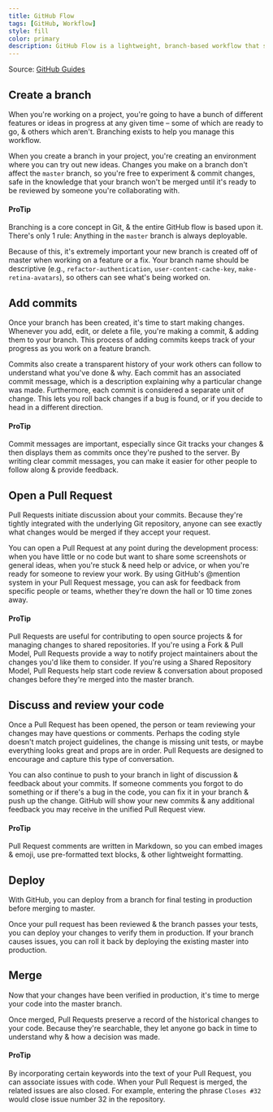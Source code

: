 ```yaml
---
title: GitHub Flow
tags: [GitHub, Workflow]
style: fill
color: primary
description: GitHub Flow is a lightweight, branch-based workflow that supports teams & projects where deployments are made regularly. This guide explains how & why GitHub Flow works.
---
```


Source: [GitHub Guides](https://guides.github.com/introduction/flow/)

## Create a branch

When you're working on a project, you're going to have a bunch of different features or ideas in progress at any given time – some of which are ready to go, & others which aren't. Branching exists to help you manage this workflow.

When you create a branch in your project, you're creating an environment where you can try out new ideas. Changes you make on a branch don't affect the `master` branch, so you're free to experiment & commit changes, safe in the knowledge that your branch won't be merged until it's ready to be reviewed by someone you're collaborating with.

#### ProTip

Branching is a core concept in Git, & the entire GitHub flow is based upon it. There's only 1 rule: Anything in the `master` branch is always deployable.

Because of this, it's extremely important your new branch is created off of master when working on a feature or a fix. Your branch name should be descriptive (e.g., `refactor-authentication`, `user-content-cache-key`, `make-retina-avatars`), so others can see what's being worked on.

## Add commits

Once your branch has been created, it's time to start making changes. Whenever you add, edit, or delete a file, you're making a commit, & adding them to your branch. This process of adding commits keeps track of your progress as you work on a feature branch.

Commits also create a transparent history of your work others can follow to understand what you've done & why. Each commit has an associated commit message, which is a description explaining why a particular change was made. Furthermore, each commit is considered a separate unit of change. This lets you roll back changes if a bug is found, or if you decide to head in a different direction.

#### ProTip

Commit messages are important, especially since Git tracks your changes & then displays them as commits once they're pushed to the server. By writing clear commit messages, you can make it easier for other people to follow along & provide feedback.

## Open a Pull Request

Pull Requests initiate discussion about your commits. Because they're tightly integrated with the underlying Git repository, anyone can see exactly what changes would be merged if they accept your request.

You can open a Pull Request at any point during the development process: when you have little or no code but want to share some screenshots or general ideas, when you're stuck & need help or advice, or when you're ready for someone to review your work. By using GitHub's @mention system in your Pull Request message, you can ask for feedback from specific people or teams, whether they're down the hall or 10 time zones away.

#### ProTip

Pull Requests are useful for contributing to open source projects & for managing changes to shared repositories. If you're using a Fork & Pull Model, Pull Requests provide a way to notify project maintainers about the changes you'd like them to consider. If you're using a Shared Repository Model, Pull Requests help start code review & conversation about proposed changes before they're merged into the master branch.

## Discuss and review your code

Once a Pull Request has been opened, the person or team reviewing your changes may have questions or comments. Perhaps the coding style doesn't match project guidelines, the change is missing unit tests, or maybe everything looks great and props are in order. Pull Requests are designed to encourage and capture this type of conversation.

You can also continue to push to your branch in light of discussion & feedback about your commits. If someone comments you forgot to do something or if there's a bug in the code, you can fix it in your branch & push up the change. GitHub will show your new commits & any additional feedback you may receive in the unified Pull Request view.

#### ProTip

Pull Request comments are written in Markdown, so you can embed images & emoji, use pre-formatted text blocks, & other lightweight formatting.

## Deploy

With GitHub, you can deploy from a branch for final testing in production before merging to master.

Once your pull request has been reviewed & the branch passes your tests, you can deploy your changes to verify them in production. If your branch causes issues, you can roll it back by deploying the existing master into production.

## Merge

Now that your changes have been verified in production, it's time to merge your code into the master branch.

Once merged, Pull Requests preserve a record of the historical changes to your code. Because they're searchable, they let anyone go back in time to understand why & how a decision was made.

#### ProTip

By incorporating certain keywords into the text of your Pull Request, you can associate issues with code. When your Pull Request is merged, the related issues are also closed. For example, entering the phrase `Closes #32` would close issue number 32 in the repository.